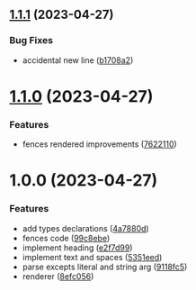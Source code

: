 ## [1.1.1](https://github.com/pmqueiroz/ease-mark/compare/1.1.0...1.1.1) (2023-04-27)


### Bug Fixes

* accidental new line ([b1708a2](https://github.com/pmqueiroz/ease-mark/commit/b1708a264df4d2cc1360fa7a975e91d766f59acd))

# [1.1.0](https://github.com/pmqueiroz/ease-mark/compare/1.0.0...1.1.0) (2023-04-27)


### Features

* fences rendered improvements ([7622110](https://github.com/pmqueiroz/ease-mark/commit/7622110a14e18ac00364d57281941e246fc88c78))

# 1.0.0 (2023-04-27)


### Features

* add types declarations ([4a7880d](https://github.com/pmqueiroz/ease-mark/commit/4a7880d0f9b1969f74817042194935d464ad1227))
* fences code ([99c8ebe](https://github.com/pmqueiroz/ease-mark/commit/99c8ebedff33732f955ab8a633a9922e556ded9f))
* implement heading ([e2f7d99](https://github.com/pmqueiroz/ease-mark/commit/e2f7d992c0ec6979d8a448043994a44caa9c5be9))
* implement text and spaces ([5351eed](https://github.com/pmqueiroz/ease-mark/commit/5351eed7f989b2659c7119fe710b354b028ea3e8))
* parse excepts literal and string arg ([9118fc5](https://github.com/pmqueiroz/ease-mark/commit/9118fc5ff8edc1ada4c24bc7c0a7444e6cef4aa8))
* renderer ([8efc056](https://github.com/pmqueiroz/ease-mark/commit/8efc056a15760b86429ac0460ac838b9015dc475))

